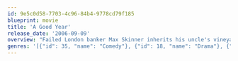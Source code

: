 ```yaml
---
id: 9e5c0d58-7703-4c96-84b4-9778cd79f185
blueprint: movie
title: 'A Good Year'
release_date: '2006-09-09'
overview: "Failed London banker Max Skinner inherits his uncle's vineyard in Provence, where he spent many childhood holidays. Upon his arrival, he meets a woman from California who tells Max she is his long-lost cousin and that the property is hers."
genres: '[{"id": 35, "name": "Comedy"}, {"id": 18, "name": "Drama"}, {"id": 10749, "name": "Romance"}]'
---
```

